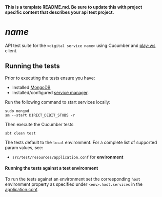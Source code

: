 **This is a template README.md.  Be sure to update this with project specific content that describes your api test project.**

# $name$
API test suite for the `<digital service name>` using Cucumber and [play-ws](https://github.com/playframework/play-ws) client.  

## Running the tests

Prior to executing the tests ensure you have:
 - Installed [MongoDB](https://docs.mongodb.com/manual/installation/) 
 - Installed/configured [service manager](https://github.com/hmrc/service-manager).  

Run the following command to start services locally:

    sudo mongod
    sm --start DIRECT_DEBIT_STUBS -r

Then execute the Cucumber tests:
    
    sbt clean test

The tests default to the `local` environment.  For a complete list of supported param values, see:
 - `src/test/resources/application.conf` for **environment** 
 
#### Running the tests against a test environment

To run the tests against an environment set the corresponding `host` environment property as specified under
 `<env>.host.services` in the [application.conf](/src/test/resources/application.conf). 